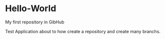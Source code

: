 # Hello-World
My first repository in GibHub

Test Application about to how create a repository and create many branchs.
